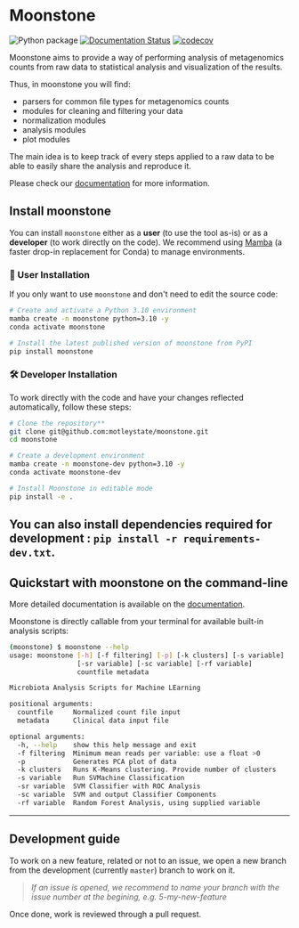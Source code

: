 # Moonstone

![Python package](https://github.com/motleystate/moonstone/workflows/Python%20package/badge.svg)
[![Documentation Status](https://readthedocs.org/projects/moonstone/badge/?version=latest)](https://moonstone.readthedocs.io/en/latest)
[![codecov](https://codecov.io/gh/motleystate/moonstone/branch/master/graph/badge.svg)](https://codecov.io/gh/motleystate/moonstone)

Moonstone aims to provide a way of performing analysis of metagenomics counts from raw data to statistical analysis and visualization of the results.

Thus, in moonstone you will find:

* parsers for common file types for metagenomics counts
* modules for cleaning and filtering your data
* normalization modules
* analysis modules
* plot modules

The main idea is to keep track of every steps applied to a raw data to be able to easily share the analysis and reproduce it.

Please check our [documentation](https://moonstone.readthedocs.io/en/latest/?badge=latest) for more information.

## Install moonstone

You can install `moonstone` either as a **user** (to use the tool as-is) or as a **developer** (to work directly on the code). We recommend using [Mamba](https://github.com/mamba-org/mamba) (a faster drop-in replacement for Conda) to manage environments.

### 🧪 User Installation

If you only want to use `moonstone` and don't need to edit the source code:

```bash
# Create and activate a Python 3.10 environment
mamba create -n moonstone python=3.10 -y
conda activate moonstone

# Install the latest published version of moonstone from PyPI
pip install moonstone
```

### 🛠️ Developer Installation

To work directly with the code and have your changes reflected automatically, follow these steps:

```bash
# Clone the repository**  
git clone git@github.com:motleystate/moonstone.git
cd moonstone

# Create a development environment
mamba create -n moonstone-dev python=3.10 -y
conda activate moonstone-dev

# Install Moonstone in editable mode
pip install -e .
```

You can also install dependencies required for development : `pip install -r requirements-dev.txt`.
--------

## Quickstart with moonstone on the command-line

More detailed documentation is available on the [documentation](https://moonstone.readthedocs.io/en/latest/?badge=latest).

Moonstone is directly callable from your terminal for available built-in analysis scripts:

```bash
(moonstone) $ moonstone --help
usage: moonstone [-h] [-f filtering] [-p] [-k clusters] [-s variable]
                 [-sr variable] [-sc variable] [-rf variable]
                 countfile metadata

Microbiota Analysis Scripts for Machine LEarning

positional arguments:
  countfile     Normalized count file input
  metadata      Clinical data input file

optional arguments:
  -h, --help    show this help message and exit
  -f filtering  Minimum mean reads per variable: use a float >0
  -p            Generates PCA plot of data
  -k clusters   Runs K-Means clustering. Provide number of clusters
  -s variable   Run SVMachine Classification
  -sr variable  SVM Classifier with ROC Analysis
  -sc variable  SVM and output Classifier Components
  -rf variable  Random Forest Analysis, using supplied variable
```

--------

## Development guide

To work on a new feature, related or not to an issue, we open a new branch from the development (currently `master`) branch to work on it.

> *If an issue is opened, we recommend to name your branch with the issue number at the begining, e.g. 5-my-new-feature*

Once done, work is reviewed through a pull request.
